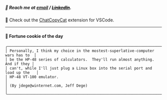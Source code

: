 ##### :calling: Reach me at **[email](mailto:johannes@stenmark.in)** ***/*** **[~~LinkedIn~~](https://www.linkedin.com/in/johannes-stenmark)**.
:feet: Check out the [ChatCopyCat](https://github.com/jstenmark/ChatCopyCat) extension for VSCode.

---
#### :cookie: Fortune cookie of the day
```smalltalk
╭────────────────────────────────────────────────────────────────────────────────╮
│ Personally, I think my choice in the mostest-superlative-computer wars has to  │
│ be the HP-48 series of calculators.  They'll run almost anything.  And if they │
│ can't, while I'll just plug a Linux box into the serial port and load up the   │
│ HP-48 VT-100 emulator.                                                         │
│ (By jdege@winternet.com, Jeff Dege)                                            │
╰────────────────────────────────────────────────────────────────────────────────╯
```
